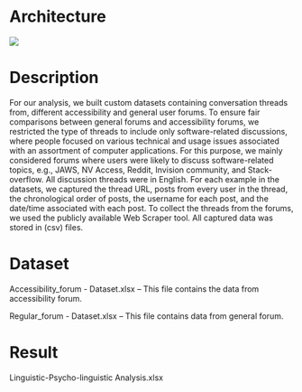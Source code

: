 # Architecture

![](Data%20Collection%20process.png)

# Description

For our analysis, we built custom datasets containing conversation
threads from, different accessibility and general user forums. To ensure
fair comparisons between general forums and accessibility forums, we
restricted the type of threads to include only software-related
discussions, where people focused on various technical and usage issues
associated with an assortment of computer applications. For this
purpose, we mainly considered forums where users were likely to discuss
software-related topics, e.g., JAWS, NV Access, Reddit, Invision
community, and Stack-overflow. All discussion threads were in English.
For each example in the datasets, we captured the thread URL, posts from
every user in the thread, the chronological order of posts, the username
for each post, and the date/time associated with each post. To collect
the threads from the forums, we used the publicly available Web Scraper
tool. All captured data was stored in (csv) files.

# Dataset

Accessibility\_forum - Dataset.xlsx – This file contains the data from
accessibility forum.

Regular\_forum - Dataset.xlsx – This file contains data from general
forum.

# Result

Linguistic-Psycho-linguistic Analysis.xlsx
